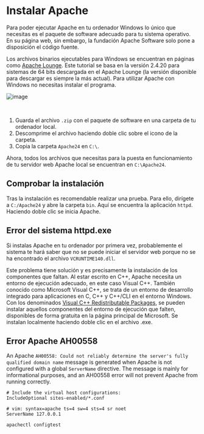 # Instalar Apache

Para poder ejecutar Apache en tu ordenador Windows lo único que necesitas es el paquete de software adecuado para tu sistema operativo. En su página web, sin embargo, la fundación Apache Software solo pone a disposición el código fuente. 

Los archivos binarios ejecutables para Windows se encuentran en páginas como [Apache Lounge](https://www.apachelounge.com/download/). Este tutorial se basa en la versión 2.4.20 para sistemas de 64 bits descargada en el Apache Lounge (la versión disponible para descargar es siempre la más actual). Para utilizar Apache con Windows no necesitas instalar el programa.

![image](https://github.com/user-attachments/assets/c47e4d32-42a0-4d16-8750-aee2fbd61dd4)

<br />

1. Guarda el archivo `.zip` con el paquete de software en una carpeta de tu ordenador local.
2. Descomprime el archivo haciendo doble clic sobre el icono de la carpeta.
3. Copia la carpeta `Apache24` en `C:\`.

Ahora, todos los archivos que necesitas para la puesta en funcionamiento de tu servidor web Apache local se encuentran en `C:\Apache24`.

## Comprobar la instalación
Tras la instalación es recomendable realizar una prueba. Para ello, dirígete a `C:/Apache24` y abre la carpeta `bin`. Aquí se encuentra la aplicación `httpd`. Haciendo doble clic se inicia Apache.


## Error del sistema httpd.exe
Si instalas Apache en tu ordenador por primera vez, probablemente el sistema te hará saber que no se puede iniciar el servidor web porque no se ha encontrado el archivo `VCRUNTIME140.dll`.

Este problema tiene solución y es precisamente la instalación de los componentes que faltan. Al estar escrito en C++, Apache necesita un entorno de ejecución adecuado, en este caso Visual C++. También conocido como Microsoft Visual C++, se trata de un entorno de desarrollo integrado para aplicaciones en C, C++ y C++/CLI en el entorno Windows. Con los denominados [Visual C++ Redistributable Packages](https://www.microsoft.com/es-es/download/details.aspx?id=48145), se pueden instalar aquellos componentes del entorno de ejecución que falten, disponibles de forma gratuita en la página principal de Microsoft. Se instalan localmente haciendo doble clic en el archivo .exe.


## Error Apache AH00558
An Apache `AH00558: Could not reliably determine the server's fully qualified domain name` message is generated when Apache is not configured with a global `ServerName` directive. The message is mainly for informational purposes, and an AH00558 error will not prevent Apache from running correctly.

```
# Include the virtual host configurations:
IncludeOptional sites-enabled/*.conf

# vim: syntax=apache ts=4 sw=4 sts=4 sr noet
ServerName 127.0.0.1
```

```
apachectl configtest
```
